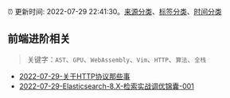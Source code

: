 :alarm_clock: 更新时间: 2022-07-29 22:41:30。[来源分类](../README.md)、[标签分类](../TAGS.md)、[时间分类](../TIMELINE.md)

## 前端进阶相关


> 关键字：`AST`、`GPU`、`WebAssembly`、`Vim`、`HTTP`、`算法`、`全栈`



- [2022-07-29-关于HTTP协议那些事](https://toutiao.io/k/xvdtkbe) 
- [2022-07-29-Elasticsearch-8.X-检索实战调优锦囊-001](https://toutiao.io/k/qn5vaq9) 